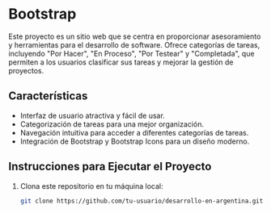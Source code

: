 # Bootstrap
Este proyecto es un sitio web que se centra en proporcionar asesoramiento y herramientas para el desarrollo de software. 
Ofrece categorías de tareas, incluyendo "Por Hacer", "En Proceso", "Por Testear" y "Completada", que permiten a los usuarios clasificar sus tareas y mejorar la gestión de proyectos.

## Características

- Interfaz de usuario atractiva y fácil de usar.
- Categorización de tareas para una mejor organización.
- Navegación intuitiva para acceder a diferentes categorías de tareas.
- Integración de Bootstrap y Bootstrap Icons para un diseño moderno.

## Instrucciones para Ejecutar el Proyecto

1. Clona este repositorio en tu máquina local:

   ```bash
   git clone https://github.com/tu-usuario/desarrollo-en-argentina.git
